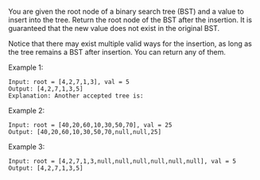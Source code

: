 You are given the root node of a binary search tree (BST) and a value to insert into the tree. Return the root node of the BST after the insertion. It is guaranteed that the new value does not exist in the original BST.

Notice that there may exist multiple valid ways for the insertion, as long as the tree remains a BST after insertion. You can return any of them.

 

Example 1:

    Input: root = [4,2,7,1,3], val = 5
    Output: [4,2,7,1,3,5]
    Explanation: Another accepted tree is:

Example 2:

    Input: root = [40,20,60,10,30,50,70], val = 25
    Output: [40,20,60,10,30,50,70,null,null,25]

Example 3:

    Input: root = [4,2,7,1,3,null,null,null,null,null,null], val = 5
    Output: [4,2,7,1,3,5]
